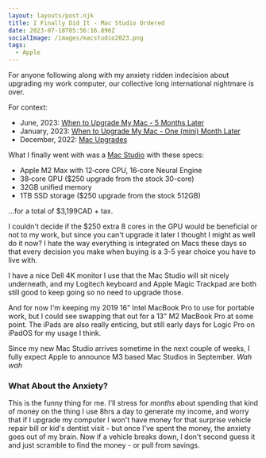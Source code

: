 ```yaml
---
layout: layouts/post.njk
title: I Finally Did It - Mac Studio Ordered
date: 2023-07-18T05:56:16.896Z
socialImage: /images/macstudio2023.png
tags:
  - Apple
---
```


For anyone following along with my anxiety ridden indecision about upgrading my work computer, our collective long international nightmare is over.

For context:

* June, 2023: [When to Upgrade My Mac - 5 Months Later](https://chrisenns.com/2023/06/upgrade-my-mac/)
* January, 2023: [When to Upgrade My Mac - One (mini) Month Later](https://chrisenns.com/2023/01/mac-mini-2023/)
* December, 2022: [Mac Upgrades](https://chrisenns.com/2022/12/Mac-upgrades/)

What I finally went with was a [Mac Studio](https://www.apple.com/ca/mac-studio/) with these specs:

* Apple M2 Max with 12‑core CPU, 16‑core Neural Engine
* 38‑core GPU ($250 upgrade from the stock 30-core)
* 32GB unified memory
* 1TB SSD storage ($250 upgrade from the stock 512GB)

...for a total of $3,199CAD + tax. 

I couldn't decide if the $250 extra 8 cores in the GPU would be beneficial or not to my work, but since you can't upgrade it later I thought I might as well do it now? I hate the way everything is integrated on Macs these days so that every decision you make when buying is a 3-5 year choice you have to live with.

I have a nice Dell 4K monitor I use that the Mac Studio will sit nicely underneath, and my Logitech keyboard and Apple Magic Trackpad are both still good to keep going so no need to upgrade those.

And for now I'm keeping my 2019 16" Intel MacBook Pro to use for portable work, but I could see swapping that out for a 13" M2 MacBook Pro at some point. The iPads are also really enticing, but still early days for Logic Pro on iPadOS for my usage I think.

Since my new Mac Studio arrives sometime in the next couple of weeks, I fully expect Apple to announce M3 based Mac Studios in September. *Wah wah*

### What About the Anxiety?

This is the funny thing for me. I'll stress for *months* about spending that kind of money on the thing I use 8hrs a day to generate my income, and worry that if I upgrade my computer I won't have money for that surprise vehicle repair bill or kid's dentist visit - but once I've spent the money, the anxiety goes out of my brain. Now if a vehicle breaks down, I don't second guess it and just scramble to find the money - or pull from savings. 